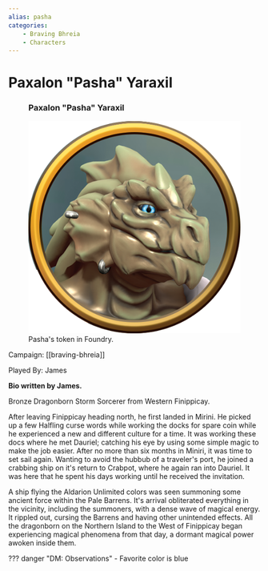 ```yaml
---
alias: pasha
categories:
    - Braving Bhreia
    - Characters
---
```

# Paxalon "Pasha" Yaraxil

<figure class="infobox right">
  <h3>Paxalon "Pasha" Yaraxil</h3>
  <img src="/assets/images/pasha.png" />
  <figcaption>
    Pasha's token in Foundry.
  </figcaption>
</figure>

Campaign: [[braving-bhreia]]

Played By: James

**Bio written by James.**

Bronze Dragonborn Storm Sorcerer from Western Finippicay.

After leaving Finippicay heading north, he first landed in Mirini. He picked up a few Halfling curse words while working the docks for spare coin while he experienced a new and different culture for a time. It was working these docs where he met Dauriel; catching his eye by using some simple magic to make the job easier. After no more than six months in Miniri, it was time to set sail again. Wanting to avoid the hubbub of a traveler's port, he joined a crabbing ship on it's return to Crabpot, where he again ran into Dauriel. It was here that he spent his days working until he received the invitation.

A ship flying the Aldarion Unlimited colors was seen summoning some ancient force within the Pale Barrens. It's arrival obliterated everything in the vicinity, including the summoners, with a dense wave of magical energy. It rippled out, cursing the Barrens and having other unintended effects. All the dragonborn on the Northern Island to the West of Finippicay began experiencing magical phenomena from that day, a dormant magical power awoken inside them.

??? danger "DM: Observations"
    - Favorite color is blue
